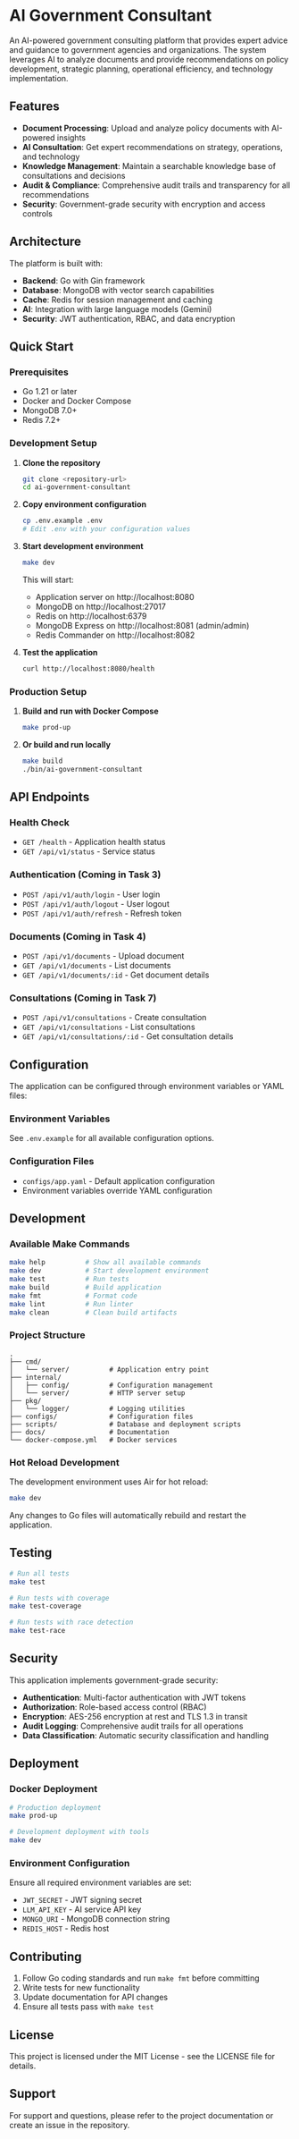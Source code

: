 # AI Government Consultant

An AI-powered government consulting platform that provides expert advice and guidance to government agencies and organizations. The system leverages AI to analyze documents and provide recommendations on policy development, strategic planning, operational efficiency, and technology implementation.

## Features

- **Document Processing**: Upload and analyze policy documents with AI-powered insights
- **AI Consultation**: Get expert recommendations on strategy, operations, and technology
- **Knowledge Management**: Maintain a searchable knowledge base of consultations and decisions
- **Audit & Compliance**: Comprehensive audit trails and transparency for all recommendations
- **Security**: Government-grade security with encryption and access controls

## Architecture

The platform is built with:
- **Backend**: Go with Gin framework
- **Database**: MongoDB with vector search capabilities
- **Cache**: Redis for session management and caching
- **AI**: Integration with large language models (Gemini)
- **Security**: JWT authentication, RBAC, and data encryption

## Quick Start

### Prerequisites

- Go 1.21 or later
- Docker and Docker Compose
- MongoDB 7.0+
- Redis 7.2+

### Development Setup

1. **Clone the repository**
   ```bash
   git clone <repository-url>
   cd ai-government-consultant
   ```

2. **Copy environment configuration**
   ```bash
   cp .env.example .env
   # Edit .env with your configuration values
   ```

3. **Start development environment**
   ```bash
   make dev
   ```

   This will start:
   - Application server on http://localhost:8080
   - MongoDB on http://localhost:27017
   - Redis on http://localhost:6379
   - MongoDB Express on http://localhost:8081 (admin/admin)
   - Redis Commander on http://localhost:8082

4. **Test the application**
   ```bash
   curl http://localhost:8080/health
   ```

### Production Setup

1. **Build and run with Docker Compose**
   ```bash
   make prod-up
   ```

2. **Or build and run locally**
   ```bash
   make build
   ./bin/ai-government-consultant
   ```

## API Endpoints

### Health Check
- `GET /health` - Application health status
- `GET /api/v1/status` - Service status

### Authentication (Coming in Task 3)
- `POST /api/v1/auth/login` - User login
- `POST /api/v1/auth/logout` - User logout
- `POST /api/v1/auth/refresh` - Refresh token

### Documents (Coming in Task 4)
- `POST /api/v1/documents` - Upload document
- `GET /api/v1/documents` - List documents
- `GET /api/v1/documents/:id` - Get document details

### Consultations (Coming in Task 7)
- `POST /api/v1/consultations` - Create consultation
- `GET /api/v1/consultations` - List consultations
- `GET /api/v1/consultations/:id` - Get consultation details

## Configuration

The application can be configured through environment variables or YAML files:

### Environment Variables
See `.env.example` for all available configuration options.

### Configuration Files
- `configs/app.yaml` - Default application configuration
- Environment variables override YAML configuration

## Development

### Available Make Commands

```bash
make help          # Show all available commands
make dev           # Start development environment
make test          # Run tests
make build         # Build application
make fmt           # Format code
make lint          # Run linter
make clean         # Clean build artifacts
```

### Project Structure

```
.
├── cmd/
│   └── server/          # Application entry point
├── internal/
│   ├── config/          # Configuration management
│   └── server/          # HTTP server setup
├── pkg/
│   └── logger/          # Logging utilities
├── configs/             # Configuration files
├── scripts/             # Database and deployment scripts
├── docs/                # Documentation
└── docker-compose.yml   # Docker services
```

### Hot Reload Development

The development environment uses Air for hot reload:
```bash
make dev
```

Any changes to Go files will automatically rebuild and restart the application.

## Testing

```bash
# Run all tests
make test

# Run tests with coverage
make test-coverage

# Run tests with race detection
make test-race
```

## Security

This application implements government-grade security:

- **Authentication**: Multi-factor authentication with JWT tokens
- **Authorization**: Role-based access control (RBAC)
- **Encryption**: AES-256 encryption at rest and TLS 1.3 in transit
- **Audit Logging**: Comprehensive audit trails for all operations
- **Data Classification**: Automatic security classification and handling

## Deployment

### Docker Deployment
```bash
# Production deployment
make prod-up

# Development deployment with tools
make dev
```

### Environment Configuration
Ensure all required environment variables are set:
- `JWT_SECRET` - JWT signing secret
- `LLM_API_KEY` - AI service API key
- `MONGO_URI` - MongoDB connection string
- `REDIS_HOST` - Redis host

## Contributing

1. Follow Go coding standards and run `make fmt` before committing
2. Write tests for new functionality
3. Update documentation for API changes
4. Ensure all tests pass with `make test`

## License

This project is licensed under the MIT License - see the LICENSE file for details.

## Support

For support and questions, please refer to the project documentation or create an issue in the repository.